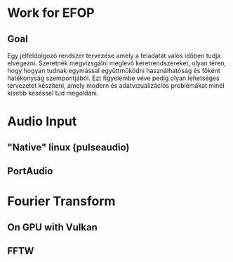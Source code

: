 # Work for EFOP
## Goal
Egy jelfeldolgozó rendszer tervezése amely a feladatát valós időben tudja elvégezni. 
Szeretnék megvizsgálni meglevő keretrendszereket, olyan téren, hogy hogyan tudnak egymással együttműködni használhatóság és főként hatékonyság szempontjából. Ezt figyelembe véve pedig olyan lehetséges tervezetet készíteni, amely modern és adatvizualizációs problémákat minél kisebb késéssel tud megoldani. 

# Audio Input
## "Native" linux (pulseaudio)
## PortAudio

# Fourier Transform
## On GPU with Vulkan
## FFTW 
